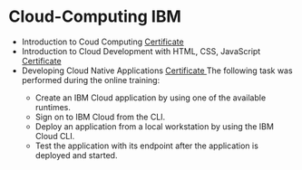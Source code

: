 # Cloud-Computing IBM

- Introduction to Coud Computing <a href="https://www.coursera.org/account/accomplishments/verify/DBE4CUWHJSDZ"> Certificate <a/> 
- Introduction to Cloud Development with HTML, CSS, JavaScript <a href="https://www.coursera.org/account/accomplishments/verify/97FYGPPX8X78"> Certificate <a/> 
- Developing Cloud Native Applications <a href=""> Certificate <a/> 
  The following task was performed during the online training:
  - Create an IBM Cloud application by using one of the available runtimes.
  - Sign on to IBM Cloud from the CLI.
  - Deploy an application from a local workstation by using the IBM Cloud CLI.
  - Test the application with its endpoint after the application is deployed and started.
